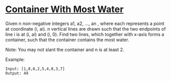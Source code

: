 # [Container With Most Water](https://leetcode.com/problems/container-with-most-water/)

Given n non-negative integers a1, a2, ..., an , where each represents a point at coordinate (i, ai). n vertical lines are drawn such that the two endpoints of line i is at (i, ai) and (i, 0). Find two lines, which together with x-axis forms a container, such that the container contains the most water.

Note: You may not slant the container and n is at least 2.

Example:
```
Input: [1,8,6,2,5,4,8,3,7]
Output: 49
```